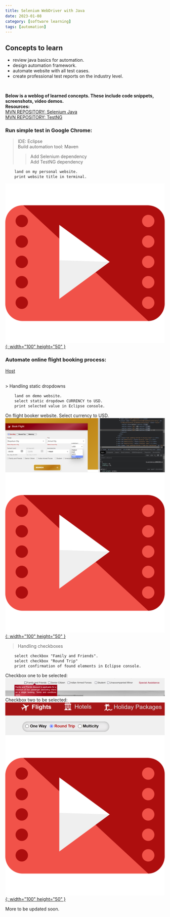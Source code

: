 ```yaml
---
title: Selenium WebDriver with Java
date: 2023-01-08
category: [software learning]
tags: [automation]
---
```


## Concepts to learn
- review java basics for automation.
- design automation framework.
- automate website with all test cases.
- create professional test reports on the industry level.
<br>

**Below is a weblog of learned concepts. These include code snippets, screenshots, video demos.**
<BR>
**Resources:**
<br>
[MVN REPOSITORY: Selenium Java](https://mvnrepository.com/artifact/org.seleniumhq.selenium/selenium-java/4.7.2)
<br>
[MVN REPOSITORY: TestNG](https://mvnrepository.com/artifact/org.testng/testng/7.7.1)
<br>

### Run simple test in Google Chrome: 
> IDE: Eclipse <br>
> Build automation tool: Maven <br>
>> Add Selenium dependency <br>
>> Add TestNG dependency <br>

        land on my personal website.
        print website title in terminal.

[![YouTube](/assets/blog-images/video-player.svg){: width="100" height="50" }](https://youtu.be/ij4vQcOfI1U)
<br>

### Automate online flight booking process:

[Host](https://rahulshettyacademy.com/dropdownsPractise/)

<br>
> Handling static dropdowns <br>

        land on demo website.
        select static dropdown CURRENCY to USD.
        print selected value in Eclipse console.

On flight booker website. Select currency to USD.
<br>
![Picture](/assets/proj-images/selectusd.png)
<br>
[![YouTube](/assets/blog-images/video-player.svg){: width="100" height="50" }](https://www.youtube.com/watch?v=OSLCpd9yaP0)
<br>

> Handling checkboxes <br>

        select checkbox "Family and Friends".
        select checkbox "Round Trip"
        print confirmation of found elements in Eclipse console.


Checkbox one to be selected:
<br>
![FamilyFriends](/assets/proj-images/familyfriendscheckbox.png)
<br>
Checkbox two to be selected:
<br>
![TripType](/assets/proj-images/roundtripcheckbox.png)
<br>
[![YouTube](/assets/blog-images/video-player.svg){: width="100" height="50" }](https://youtu.be/v6P12RP3iWo)
<br>

More to be updated soon. 